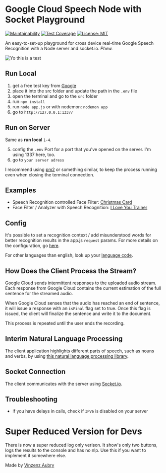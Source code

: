 

# Google Cloud Speech Node with Socket Playground
[![Maintainability](https://api.codeclimate.com/v1/badges/eb6acae1ba648f428498/maintainability)](https://codeclimate.com/github/speech-dismantler-5000/Google-Cloud-Speech-Node-Socket-Playground/maintainability)
[![Test Coverage](https://api.codeclimate.com/v1/badges/eb6acae1ba648f428498/test_coverage)](https://codeclimate.com/github/speech-dismantler-5000/Google-Cloud-Speech-Node-Socket-Playground/test_coverage)
[![License: MIT](https://img.shields.io/badge/License-MIT-yellow.svg)](https://opensource.org/licenses/MIT)

An easy-to-set-up playground for cross device real-time Google Speech Recognition with a Node server and socket.io. *Phew.*

![Yo this is a test](example.gif "example gif")

## Run Local
1. get a free test key from [Google](https://cloud.google.com/speech/docs/quickstart )
2. place it into the src folder and update the path in the `.env` file
3. open the terminal and go to the `src` folder
4. run `npm install`
5. run `node app.js` or with nodemon: `nodemon app`
6. go to `http://127.0.0.1:1337/`

## Run on Server
Same as **run local** `1-4`.

5. config the `.env` Port for a port that you've opened on the server. I'm using 1337 here, too.
6. go to `your server adress`

I recommend using [pm2](http://pm2.keymetrics.io/) or something similar, to keep the process running even when closing the terminal connection.

## Examples
- Speech Recognition controlled Face Filter: [Christmas Card](https://xmas.humanfoundry.com/)
- Face Filter / Analyzer with Speech Recognition: [I Love You Trainer](http://iloveyoutrainer.com)

## Config

It's possible to set a recognition context / add misunderstood words for better recognition results in the app.js `request` params. For more details on the configuration, go [here](https://cloud.google.com/speech-to-text/docs/reference/rest/v1/RecognitionConfig#SpeechContext).

For other languages than english, look up your [language code](https://cloud.google.com/speech-to-text/docs/languages).

## How Does the Client Process the Stream?

Google Cloud sends intermittent responses to the uploaded audio stream. Each response
from Google Cloud contains the current estimation of the full sentence for the streamed audio.

When Google Cloud senses that the audio has reached an end of sentence, it will issue a response with an `isFinal` flag set to true. Once this flag is issued, the client will finalize the sentence and write it to the document.

This process is repeated until the user ends the recording.

## Interim Natural Language Processing

The client application highlights different parts of speech, such as nouns and verbs, by using
[this natural language processing library](https://github.com/spencermountain/compromise).

## Socket Connection

The client communicates with the server using [Socket.io](https://socket.io).

## Troubleshooting
- If you have delays in calls, check if `IPV6` is disabled on your server

# Super Reduced Version for Devs

There is now a super reduced log only verison. It show's only two buttons, logs the results to the console and has no nlp. Use this if you want to implement it somewhere else.

Made by [Vinzenz Aubry](https://twitter.com/vinberto)
